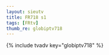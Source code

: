 ```yaml
--- 
layout: sieutv
title: FR718 s1
tags: [FRtv]
thumb_re: globiptv718
---
```

{% include tvadv key="globiptv718" %} 
